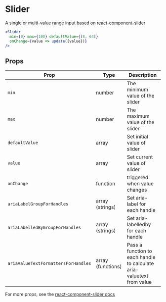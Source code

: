 # Slider

A single or multi-value range input based on [react-component-slider][rc-slider]

```.jsx
<Slider
  min={0} max={100} defaultValue={[8, 64]}
  onChange={value => update({value})}
/>
```

## Props

| Prop                                | Type              | Description                                                           |
| ----------------------------------- | ----------------- | --------------------------------------------------------------------- |
| `min`                               | number            | The minimum value of the slider                                       |
| `max`                               | number            | The maximum value of the slider                                       |
| `defaultValue`                      | array             | Set initial value of slider                                           |
| `value`                             | array             | Set current value of slider                                           |
| `onChange`                          | function          | triggered when value changes                                          |
| `ariaLabelGroupForHandles`          | array (strings)   | Set aria-label for each handle                                        |
| `ariaLabelledByGroupForHandles`     | array (strings)   | Set aria-labelledby for each handle                                   |
| `ariaValueTextFormattersForHandles` | array (functions) | Pass a function to each handle to calculate aria-valuetext from value |

For more props, see the [react-component-slider docs][rc-slider]

[rc-slider]: https://github.com/react-component/slider
